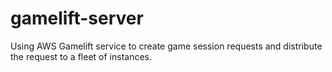 # gamelift-server
Using AWS Gamelift service to create game session requests and distribute the request to a fleet of instances.
